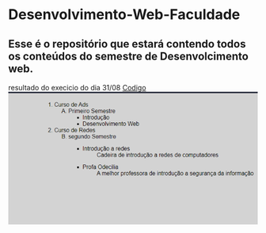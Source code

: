 # Desenvolvimento-Web-Faculdade

## Esse é o repositório que estará contendo todos os conteúdos do semestre de Desenvolcimento web.

resultado do execicio do dia 31/08
[Codigo](https://github.com/TKzosp/Desenvolvimento-Web-Faculdade/tree/main/aula_31.08)
![Lista de cursos](aula_31.08/images/lista-31-08.png)
